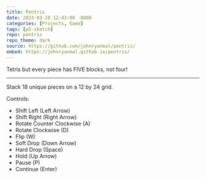 ```yaml
---
title: Pentris
date: 2023-03-18 12:43:00 -0800
categories: [Projects, Game]
tags: [p5-sketch]
repo: pentris
repo_theme: dark
source: https://github.com/johnryanmal/pentris/
embed: https://johnryanmal.github.io/pentris/
---
```

Tetris but every piece has FIVE blocks, not four!

---
Stack 18 unique pieces on a 12 by 24 grid.

Controls:
* Shift Left (Left Arrow)
* Shift Right (Right Arrow)
* Rotate Counter Clockwise (A)
* Rotate Clockwise (D)
* Flip (W)
* Soft Drop (Down Arrow)
* Hard Drop (Space)
* Hold (Up Arrow)
* Pause (P)
* Continue (Enter)
